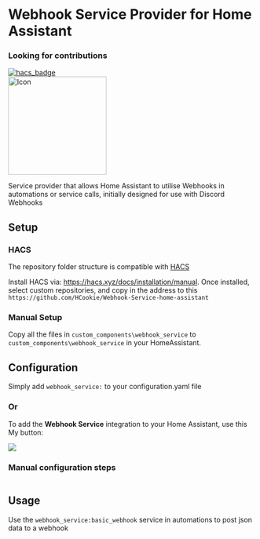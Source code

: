# Webhook Service Provider for Home Assistant 
### Looking for contributions 

[![hacs_badge](https://img.shields.io/badge/HACS-Custom-orange.svg?style=for-the-badge)](https://github.com/custom-components/hacs) <br/>
<img src="Images/Icon.png" alt="Icon" style="width:200px;" />

Service provider that allows Home Assistant to utilise Webhooks in automations or service calls, initially designed for use with Discord Webhooks

## Setup
### HACS

The repository folder structure is compatible with [HACS](https://hacs.xyz)

Install HACS via: https://hacs.xyz/docs/installation/manual.
Once installed, select custom repositories, and copy in the address to this `https://github.com/HCookie/Webhook-Service-home-assistant`

### Manual Setup
Copy all the files in `custom_components\webhook_service` to `custom_components\webhook_service` in your HomeAssistant.

## Configuration
Simply add `webhook_service:` to your configuration.yaml file

### Or

To add the **Webhook Service** integration to your Home Assistant, use this My button:

<a href="https://my.home-assistant.io/redirect/config_flow_start?domain=webhook_service" class="my badge" target="_blank"><img src="https://my.home-assistant.io/badges/config_flow_start.svg"></a>

<details><summary style="list-style: none"><h3><b style="cursor: pointer">Manual configuration steps</b></h3></summary>

If the above My button doesn’t work, you can also perform the following steps manually:

- Browse to your Home Assistant instance.

- Go to [Settings > Devices & Services](https://my.home-assistant.io/redirect/integrations/).

- In the bottom right corner, select the [Add Integration button.](https://my.home-assistant.io/redirect/config_flow_start?domain=webhook_service)

- From the list, select **Webhook Service**.

- Follow the instructions on screen to complete the setup.

</details>

## Usage
Use the `webhook_service:basic_webhook` service in automations to post json data to a webhook
